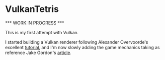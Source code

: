 # VulkanTetris

*** WORK IN PROGRESS ***

This is my first attempt with Vulkan.

I started building a Vulkan renderer following Alexander Overvoorde's excellent [tutorial](https://vulkan-tutorial.com/), and I'm now slowly adding the game mechanics taking as reference Jake	Gordon's [article](https://codeincomplete.com/posts/javascript-tetris/).
